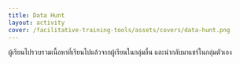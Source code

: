 ```yaml
---
title: Data Hunt
layout: activity
cover: /facilitative-training-tools/assets/covers/data-hunt.png
---
```


ผู้เรียนไปรวบรวมเนื้อหาที่เรียนไปแล้วจากผู้เรียนในกลุ่มอื่น และนำกลับมาแชร์ในกลุ่มตัวเอง